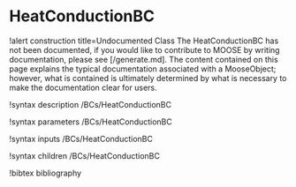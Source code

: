 <!-- MOOSE Documentation Stub: Remove this when content is added. -->

# HeatConductionBC

!alert construction title=Undocumented Class
The HeatConductionBC has not been documented, if you would like to contribute to MOOSE by
writing documentation, please see [/generate.md]. The content contained on this page explains
the typical documentation associated with a MooseObject; however, what is contained is ultimately
determined by what is necessary to make the documentation clear for users.

!syntax description /BCs/HeatConductionBC

!syntax parameters /BCs/HeatConductionBC

!syntax inputs /BCs/HeatConductionBC

!syntax children /BCs/HeatConductionBC

!bibtex bibliography
